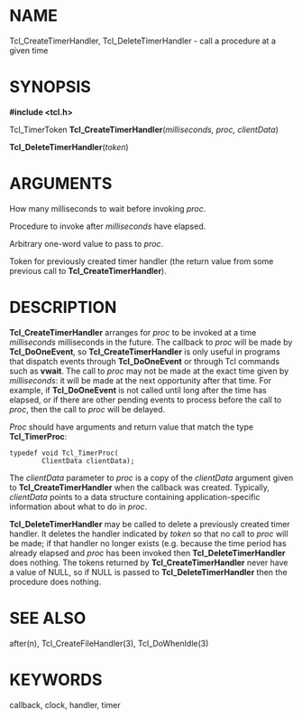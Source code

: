 # NAME

Tcl_CreateTimerHandler, Tcl_DeleteTimerHandler - call a procedure at a
given time

# SYNOPSIS

**#include \<tcl.h\>**

Tcl_TimerToken **Tcl_CreateTimerHandler**(*milliseconds, proc,
clientData*)

**Tcl_DeleteTimerHandler**(*token*)

# ARGUMENTS

How many milliseconds to wait before invoking *proc*.

Procedure to invoke after *milliseconds* have elapsed.

Arbitrary one-word value to pass to *proc*.

Token for previously created timer handler (the return value from some
previous call to **Tcl_CreateTimerHandler**).

# DESCRIPTION

**Tcl_CreateTimerHandler** arranges for *proc* to be invoked at a time
*milliseconds* milliseconds in the future. The callback to *proc* will
be made by **Tcl_DoOneEvent**, so **Tcl_CreateTimerHandler** is only
useful in programs that dispatch events through **Tcl_DoOneEvent** or
through Tcl commands such as **vwait**. The call to *proc* may not be
made at the exact time given by *milliseconds*: it will be made at the
next opportunity after that time. For example, if **Tcl_DoOneEvent** is
not called until long after the time has elapsed, or if there are other
pending events to process before the call to *proc*, then the call to
*proc* will be delayed.

*Proc* should have arguments and return value that match the type
**Tcl_TimerProc**:

    typedef void Tcl_TimerProc(
            ClientData clientData);

The *clientData* parameter to *proc* is a copy of the *clientData*
argument given to **Tcl_CreateTimerHandler** when the callback was
created. Typically, *clientData* points to a data structure containing
application-specific information about what to do in *proc*.

**Tcl_DeleteTimerHandler** may be called to delete a previously created
timer handler. It deletes the handler indicated by *token* so that no
call to *proc* will be made; if that handler no longer exists (e.g.
because the time period has already elapsed and *proc* has been invoked
then **Tcl_DeleteTimerHandler** does nothing. The tokens returned by
**Tcl_CreateTimerHandler** never have a value of NULL, so if NULL is
passed to **Tcl_DeleteTimerHandler** then the procedure does nothing.

# SEE ALSO

after(n), Tcl_CreateFileHandler(3), Tcl_DoWhenIdle(3)

# KEYWORDS

callback, clock, handler, timer
